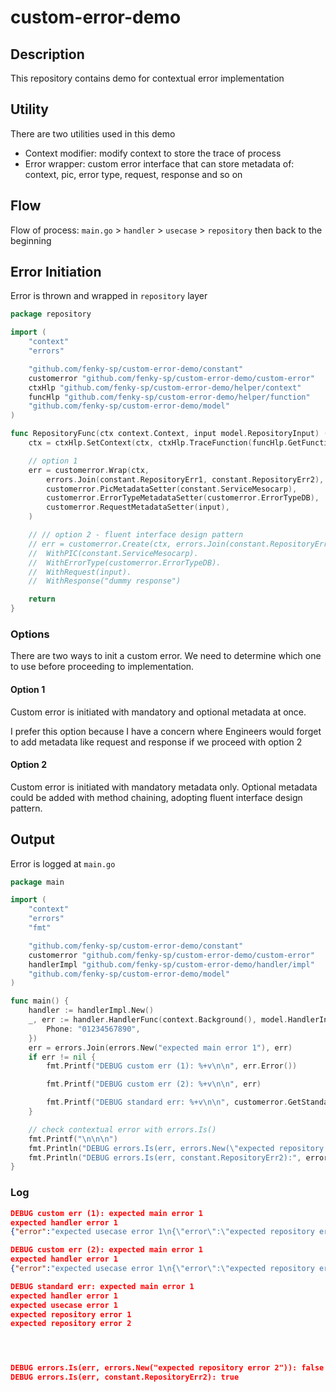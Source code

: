 # custom-error-demo

## Description
This repository contains demo for contextual error implementation

## Utility
There are two utilities used in this demo
- Context modifier: modify context to store the trace of process
- Error wrapper: custom error interface that can store metadata of: context, pic, error type, request, response and so on

## Flow
Flow of process: `main.go` > `handler` > `usecase` > `repository` then back to the beginning

## Error Initiation
Error is thrown and wrapped in `repository` layer
```go
package repository

import (
	"context"
	"errors"

	"github.com/fenky-sp/custom-error-demo/constant"
	customerror "github.com/fenky-sp/custom-error-demo/custom-error"
	ctxHlp "github.com/fenky-sp/custom-error-demo/helper/context"
	funcHlp "github.com/fenky-sp/custom-error-demo/helper/function"
	"github.com/fenky-sp/custom-error-demo/model"
)

func RepositoryFunc(ctx context.Context, input model.RepositoryInput) (output model.RepositoryOutput, err error) {
	ctx = ctxHlp.SetContext(ctx, ctxHlp.TraceFunction(funcHlp.GetFunctionName(RepositoryFunc)))

	// option 1
	err = customerror.Wrap(ctx,
		errors.Join(constant.RepositoryErr1, constant.RepositoryErr2),
		customerror.PicMetadataSetter(constant.ServiceMesocarp),
		customerror.ErrorTypeMetadataSetter(customerror.ErrorTypeDB),
		customerror.RequestMetadataSetter(input),
	)

	// // option 2 - fluent interface design pattern
	// err = customerror.Create(ctx, errors.Join(constant.RepositoryErr1, constant.RepositoryErr2)).
	// 	WithPIC(constant.ServiceMesocarp).
	// 	WithErrorType(customerror.ErrorTypeDB).
	// 	WithRequest(input).
	// 	WithResponse("dummy response")

	return
}
```

### Options
There are two ways to init a custom error. We need to determine which one to use before proceeding to implementation.

#### Option 1
Custom error is initiated with mandatory and optional metadata at once.

I prefer this option because I have a concern where Engineers would forget to add metadata like request and response if we proceed with option 2

#### Option 2
Custom error is initiated with mandatory metadata only. Optional metadata could be added with method chaining, adopting fluent interface design pattern.

## Output
Error is logged at `main.go`
```go
package main

import (
	"context"
	"errors"
	"fmt"

	"github.com/fenky-sp/custom-error-demo/constant"
	customerror "github.com/fenky-sp/custom-error-demo/custom-error"
	handlerImpl "github.com/fenky-sp/custom-error-demo/handler/impl"
	"github.com/fenky-sp/custom-error-demo/model"
)

func main() {
	handler := handlerImpl.New()
	_, err := handler.HandlerFunc(context.Background(), model.HandlerInput{
		Phone: "01234567890",
	})
	err = errors.Join(errors.New("expected main error 1"), err)
	if err != nil {
		fmt.Printf("DEBUG custom err (1): %+v\n\n", err.Error())

		fmt.Printf("DEBUG custom err (2): %+v\n\n", err)

		fmt.Printf("DEBUG standard err: %+v\n\n", customerror.GetStandardError(err))
	}

	// check contextual error with errors.Is()
	fmt.Printf("\n\n\n")
	fmt.Println("DEBUG errors.Is(err, errors.New(\"expected repository error 2\")):", errors.Is(err, errors.New("expected repository error 2"))) // false
	fmt.Println("DEBUG errors.Is(err, constant.RepositoryErr2):", errors.Is(err, constant.RepositoryErr2))                                       // true
}
```

### Log
```JSON
DEBUG custom err (1): expected main error 1
expected handler error 1
{"error":"expected usecase error 1\n{\"error\":\"expected repository error 1\\nexpected repository error 2\",\"func\":\"RepositoryFunc\",\"lines\":[\"/Users/fenky/go/src/github.com/fenky-sp/custom-error-demo/repository/repository.go:18: expected repository error 1\\nexpected repository error 2\"],\"pic\":\"mesocarp\",\"request\":\"{\\\"PhoneNo\\\":\\\"***\\\",\\\"RequestTimeUnix\\\":1725430858}\",\"trace\":\"/Users/fenky/go/src/github.com/fenky-sp/custom-error-demo/handler/impl/handler.go-(HandlerFunc)#/Users/fenky/go/src/github.com/fenky-sp/custom-error-demo/usecase/usecase.go-(UsecaseFunc)#/Users/fenky/go/src/github.com/fenky-sp/custom-error-demo/repository/repository.go-(RepositoryFunc)\",\"type\":\"db\"}","func":"HandlerFunc","lines":["/Users/fenky/go/src/github.com/fenky-sp/custom-error-demo/usecase/usecase.go:22: expected usecase error 1\nexpected repository error 1\nexpected repository error 2","/Users/fenky/go/src/github.com/fenky-sp/custom-error-demo/handler/impl/handler.go:23: expected usecase error 1\nexpected repository error 1\nexpected repository error 2"],"pic":"mesocarp","request":"{\"Phone\":\"***\"}","trace":"/Users/fenky/go/src/github.com/fenky-sp/custom-error-demo/handler/impl/handler.go-(HandlerFunc)","type":"validation"}

DEBUG custom err (2): expected main error 1
expected handler error 1
{"error":"expected usecase error 1\n{\"error\":\"expected repository error 1\\nexpected repository error 2\",\"func\":\"RepositoryFunc\",\"lines\":[\"/Users/fenky/go/src/github.com/fenky-sp/custom-error-demo/repository/repository.go:18: expected repository error 1\\nexpected repository error 2\"],\"pic\":\"mesocarp\",\"request\":\"{\\\"PhoneNo\\\":\\\"***\\\",\\\"RequestTimeUnix\\\":1725430858}\",\"trace\":\"/Users/fenky/go/src/github.com/fenky-sp/custom-error-demo/handler/impl/handler.go-(HandlerFunc)#/Users/fenky/go/src/github.com/fenky-sp/custom-error-demo/usecase/usecase.go-(UsecaseFunc)#/Users/fenky/go/src/github.com/fenky-sp/custom-error-demo/repository/repository.go-(RepositoryFunc)\",\"type\":\"db\"}","func":"HandlerFunc","lines":["/Users/fenky/go/src/github.com/fenky-sp/custom-error-demo/usecase/usecase.go:22: expected usecase error 1\nexpected repository error 1\nexpected repository error 2","/Users/fenky/go/src/github.com/fenky-sp/custom-error-demo/handler/impl/handler.go:23: expected usecase error 1\nexpected repository error 1\nexpected repository error 2"],"pic":"mesocarp","request":"{\"Phone\":\"***\"}","trace":"/Users/fenky/go/src/github.com/fenky-sp/custom-error-demo/handler/impl/handler.go-(HandlerFunc)","type":"validation"}

DEBUG standard err: expected main error 1
expected handler error 1
expected usecase error 1
expected repository error 1
expected repository error 2




DEBUG errors.Is(err, errors.New("expected repository error 2")): false
DEBUG errors.Is(err, constant.RepositoryErr2): true
```
